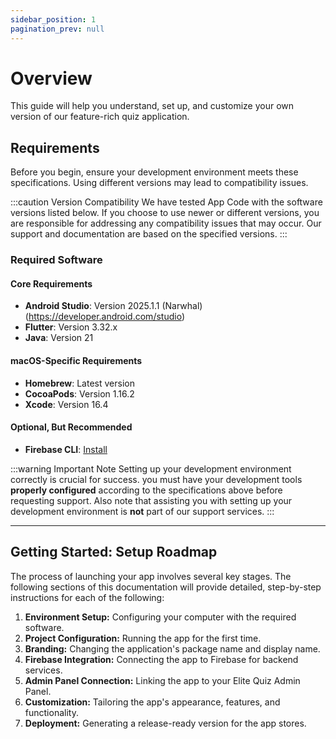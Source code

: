 ```yaml
---
sidebar_position: 1
pagination_prev: null
---
```


# Overview

This guide will help you understand, set up, and customize your own version of our feature-rich quiz application.

## Requirements

Before you begin, ensure your development environment meets these specifications. Using different versions may lead to compatibility issues.

:::caution Version Compatibility
We have tested App Code with the software versions listed below. If you choose to use newer or different versions, you are responsible for addressing any compatibility issues that may occur. Our support and documentation are based on the specified versions.
:::

### Required Software

#### Core Requirements

- **Android Studio**: Version 2025.1.1 (Narwhal) (https://developer.android.com/studio)
- **Flutter**: Version 3.32.x
- **Java**: Version 21

#### macOS-Specific Requirements

- **Homebrew**: Latest version
- **CocoaPods**: Version 1.16.2
- **Xcode**: Version 16.4

#### Optional, But Recommended

- **Firebase CLI**: [Install](https://firebase.google.com/docs/cli)

:::warning Important Note
Setting up your development environment correctly is crucial for success. you must have your development tools **properly configured** according to the specifications above before requesting support. Also note that assisting you with setting up your development environment is **not** part of our support services.
:::

---

## Getting Started: Setup Roadmap

The process of launching your app involves several key stages. The following sections of this documentation will provide detailed, step-by-step instructions for each of the following:

1.  **Environment Setup:** Configuring your computer with the required software.
2.  **Project Configuration:** Running the app for the first time.
3.  **Branding:** Changing the application's package name and display name.
4.  **Firebase Integration:** Connecting the app to Firebase for backend services.
5.  **Admin Panel Connection:** Linking the app to your Elite Quiz Admin Panel.
6.  **Customization:** Tailoring the app's appearance, features, and functionality.
7.  **Deployment:** Generating a release-ready version for the app stores.
